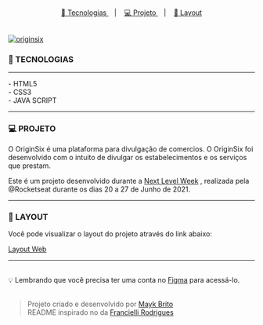 <p align="center">
<a href="#rocket-tecnologias">
<g-emoji class="g-emoji" alias="rocket" fallback-src="https://github.githubassets.com/images/icons/emoji/unicode/1f680.png">🚀</g-emoji>
Tecnologias
</a></h1>
&nbsp;&nbsp;&nbsp;|&nbsp;&nbsp;&nbsp;
<a href="#-projeto">
<g-emoji class="g-emoji" alias="computer" fallback-src="https://github.githubassets.com/images/icons/emoji/unicode/1f4bb.png">💻</g-emoji>
Projeto
</a>
&nbsp;&nbsp;&nbsp;|&nbsp;&nbsp;&nbsp;

<a href="#layout">
<g-emoji class="g-emoji" alias="bookmark" fallback-src="https://github.githubassets.com/images/icons/emoji/unicode/1f516.png">🔖</g-emoji>
Layout
</p> <br>

<img alt="originsix" src="https://ik.imagekit.io/atnyozbx9v/imagem3_eMMfy9jhp.jpg">
</a>

### 🚀 TECNOLOGIAS

<hr>
- HTML5<br>
- CSS3<br>
- JAVA SCRIPT<br><hr>

### 💻 PROJETO

O OriginSix é uma plataforma para divulgação de comercios. O OriginSix foi desenvolvido com o intuito de divulgar os estabelecimentos e os serviços que prestam.

Este é um projeto desenvolvido durante a <a href="https://nextlevelweek.com/inscricao/3" rel="nofollow">Next Level Week</a> , realizada pela @Rocketseat durante os dias 20 a 27 de Junho de 2021.<hr>

### 🔖 LAYOUT

Você pode visualizar o layout do projeto através do link abaixo:

<a href="https://www.figma.com/file/mDEbnoojksG4w8sOxmudh3/Happy-Web" rel="nofollow">Layout Web</a>

<hr><br>
💡 Lembrando que você precisa ter uma conta no <a href="https://www.figma.com/file/mDEbnoojksG4w8sOxmudh3/Happy-Web" rel="nofollow">Figma</a>  para acessá-lo.<br><br>

> Projeto criado e desenvolvido por <a href="https://github.com/maykbrito" rel="nofollow">Mayk Brito</a> <br>
> README inspirado no da <a href="https://github.com/Franciellirodrigues" rel="nofollow">Francielli Rodrigues</a>
